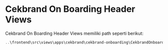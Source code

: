 # Cekbrand On Boarding Header Views

Cekbrand On Boarding Header Views memiliki path seperti berikut:

```powershell
..\frontend\src\views\apps\cekbrand\cekbrand-onboarding\CekbrandOnboardingHeader.vue
```
